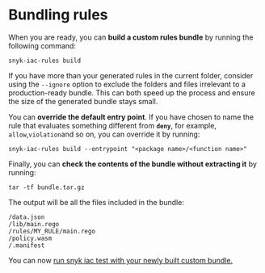# Bundling rules

When you are ready, you can **build a custom rules bundle** by running the following command:

```
snyk-iac-rules build
```

If you have more than your generated rules in the current folder, consider using the `--ignore` option to exclude the folders and files irrelevant to a production-ready bundle. This can both speed up the process and ensure the size of the generated bundle stays small.

You can **override the default entry point**. If you have chosen to name the rule that evaluates something different from **`deny`**, for example, `allow`,`violation`and so on, you can override it by running:

```
snyk-iac-rules build --entrypoint "<package name>/<function name>"
```

Finally, you can **check the contents of the bundle without extracting it** by running:

```
tar -tf bundle.tar.gz
```

The output will be all the files included in the bundle:

```
/data.json
/lib/main.rego
/rules/MY_RULE/main.rego
/policy.wasm
/.manifest
```

You can now [run snyk iac test with your newly built custom bundle.](../use-iac-custom-rules-with-cli/)

